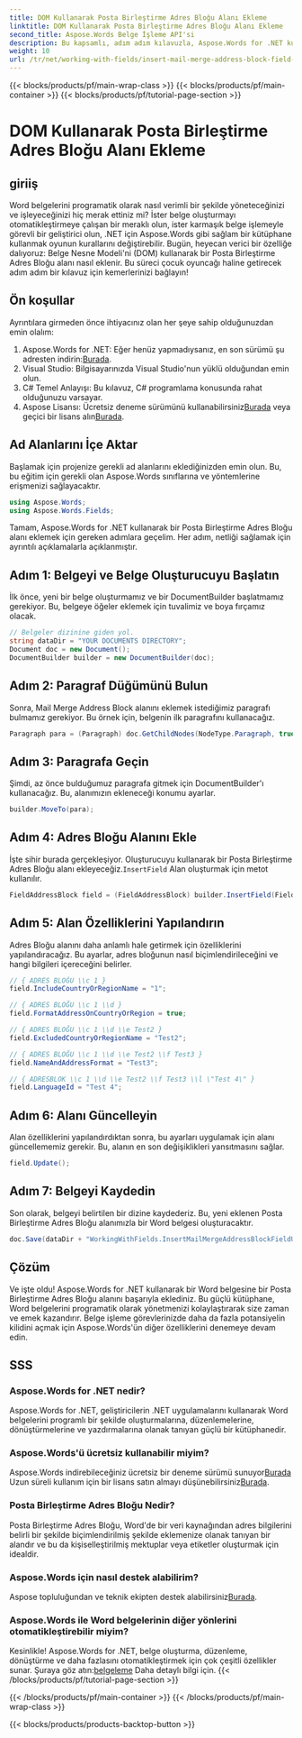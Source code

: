 ```yaml
---
title: DOM Kullanarak Posta Birleştirme Adres Bloğu Alanı Ekleme
linktitle: DOM Kullanarak Posta Birleştirme Adres Bloğu Alanı Ekleme
second_title: Aspose.Words Belge İşleme API'si
description: Bu kapsamlı, adım adım kılavuzla, Aspose.Words for .NET kullanarak Word belgelerine Posta Birleştirme Adres Bloğu alanının nasıl ekleneceğini öğrenin.
weight: 10
url: /tr/net/working-with-fields/insert-mail-merge-address-block-field-using-dom/
---
```


{{< blocks/products/pf/main-wrap-class >}}
{{< blocks/products/pf/main-container >}}
{{< blocks/products/pf/tutorial-page-section >}}

# DOM Kullanarak Posta Birleştirme Adres Bloğu Alanı Ekleme

## giriiş

Word belgelerini programatik olarak nasıl verimli bir şekilde yöneteceğinizi ve işleyeceğinizi hiç merak ettiniz mi? İster belge oluşturmayı otomatikleştirmeye çalışan bir meraklı olun, ister karmaşık belge işlemeyle görevli bir geliştirici olun, .NET için Aspose.Words gibi sağlam bir kütüphane kullanmak oyunun kurallarını değiştirebilir. Bugün, heyecan verici bir özelliğe dalıyoruz: Belge Nesne Modeli'ni (DOM) kullanarak bir Posta Birleştirme Adres Bloğu alanı nasıl eklenir. Bu süreci çocuk oyuncağı haline getirecek adım adım bir kılavuz için kemerlerinizi bağlayın!

## Ön koşullar

Ayrıntılara girmeden önce ihtiyacınız olan her şeye sahip olduğunuzdan emin olalım:

1.  Aspose.Words for .NET: Eğer henüz yapmadıysanız, en son sürümü şu adresten indirin:[Burada](https://releases.aspose.com/words/net/).
2. Visual Studio: Bilgisayarınızda Visual Studio'nun yüklü olduğundan emin olun.
3. C# Temel Anlayışı: Bu kılavuz, C# programlama konusunda rahat olduğunuzu varsayar.
4.  Aspose Lisansı: Ücretsiz deneme sürümünü kullanabilirsiniz[Burada](https://releases.aspose.com/) veya geçici bir lisans alın[Burada](https://purchase.aspose.com/temporary-license/).

## Ad Alanlarını İçe Aktar

Başlamak için projenize gerekli ad alanlarını eklediğinizden emin olun. Bu, bu eğitim için gerekli olan Aspose.Words sınıflarına ve yöntemlerine erişmenizi sağlayacaktır.

```csharp
using Aspose.Words;
using Aspose.Words.Fields;
```

Tamam, Aspose.Words for .NET kullanarak bir Posta Birleştirme Adres Bloğu alanı eklemek için gereken adımlara geçelim. Her adım, netliği sağlamak için ayrıntılı açıklamalarla açıklanmıştır.

## Adım 1: Belgeyi ve Belge Oluşturucuyu Başlatın

İlk önce, yeni bir belge oluşturmamız ve bir DocumentBuilder başlatmamız gerekiyor. Bu, belgeye öğeler eklemek için tuvalimiz ve boya fırçamız olacak.

```csharp
// Belgeler dizinine giden yol.
string dataDir = "YOUR DOCUMENTS DIRECTORY";
Document doc = new Document();
DocumentBuilder builder = new DocumentBuilder(doc);
```

## Adım 2: Paragraf Düğümünü Bulun

Sonra, Mail Merge Address Block alanını eklemek istediğimiz paragrafı bulmamız gerekiyor. Bu örnek için, belgenin ilk paragrafını kullanacağız.

```csharp
Paragraph para = (Paragraph) doc.GetChildNodes(NodeType.Paragraph, true)[0];
```

## Adım 3: Paragrafa Geçin

Şimdi, az önce bulduğumuz paragrafa gitmek için DocumentBuilder'ı kullanacağız. Bu, alanımızın ekleneceği konumu ayarlar.

```csharp
builder.MoveTo(para);
```

## Adım 4: Adres Bloğu Alanını Ekle

İşte sihir burada gerçekleşiyor. Oluşturucuyu kullanarak bir Posta Birleştirme Adres Bloğu alanı ekleyeceğiz.`InsertField` Alan oluşturmak için metot kullanılır.

```csharp
FieldAddressBlock field = (FieldAddressBlock) builder.InsertField(FieldType.FieldAddressBlock, false);
```

## Adım 5: Alan Özelliklerini Yapılandırın

Adres Bloğu alanını daha anlamlı hale getirmek için özelliklerini yapılandıracağız. Bu ayarlar, adres bloğunun nasıl biçimlendirileceğini ve hangi bilgileri içereceğini belirler.

```csharp
// { ADRES BLOĞU \\c 1 }
field.IncludeCountryOrRegionName = "1";

// { ADRES BLOĞU \\c 1 \\d }
field.FormatAddressOnCountryOrRegion = true;

// { ADRES BLOĞU \\c 1 \\d \\e Test2 }
field.ExcludedCountryOrRegionName = "Test2";

// { ADRES BLOĞU \\c 1 \\d \\e Test2 \\f Test3 }
field.NameAndAddressFormat = "Test3";

// { ADRESBLOK \\c 1 \\d \\e Test2 \\f Test3 \\l \"Test 4\" }
field.LanguageId = "Test 4";
```

## Adım 6: Alanı Güncelleyin

Alan özelliklerini yapılandırdıktan sonra, bu ayarları uygulamak için alanı güncellememiz gerekir. Bu, alanın en son değişiklikleri yansıtmasını sağlar.

```csharp
field.Update();
```

## Adım 7: Belgeyi Kaydedin

Son olarak, belgeyi belirtilen bir dizine kaydederiz. Bu, yeni eklenen Posta Birleştirme Adres Bloğu alanımızla bir Word belgesi oluşturacaktır.

```csharp
doc.Save(dataDir + "WorkingWithFields.InsertMailMergeAddressBlockFieldUsingDOM.docx");
```

## Çözüm

Ve işte oldu! Aspose.Words for .NET kullanarak bir Word belgesine bir Posta Birleştirme Adres Bloğu alanını başarıyla eklediniz. Bu güçlü kütüphane, Word belgelerini programatik olarak yönetmenizi kolaylaştırarak size zaman ve emek kazandırır. Belge işleme görevlerinizde daha da fazla potansiyelin kilidini açmak için Aspose.Words'ün diğer özelliklerini denemeye devam edin.

## SSS

### Aspose.Words for .NET nedir?
Aspose.Words for .NET, geliştiricilerin .NET uygulamalarını kullanarak Word belgelerini programlı bir şekilde oluşturmalarına, düzenlemelerine, dönüştürmelerine ve yazdırmalarına olanak tanıyan güçlü bir kütüphanedir.

### Aspose.Words'ü ücretsiz kullanabilir miyim?
 Aspose.Words indirebileceğiniz ücretsiz bir deneme sürümü sunuyor[Burada](https://releases.aspose.com/) Uzun süreli kullanım için bir lisans satın almayı düşünebilirsiniz[Burada](https://purchase.aspose.com/buy).

### Posta Birleştirme Adres Bloğu Nedir?
Posta Birleştirme Adres Bloğu, Word'de bir veri kaynağından adres bilgilerini belirli bir şekilde biçimlendirilmiş şekilde eklemenize olanak tanıyan bir alandır ve bu da kişiselleştirilmiş mektuplar veya etiketler oluşturmak için idealdir.

### Aspose.Words için nasıl destek alabilirim?
 Aspose topluluğundan ve teknik ekipten destek alabilirsiniz[Burada](https://forum.aspose.com/c/words/8).

### Aspose.Words ile Word belgelerinin diğer yönlerini otomatikleştirebilir miyim?
Kesinlikle! Aspose.Words for .NET, belge oluşturma, düzenleme, dönüştürme ve daha fazlasını otomatikleştirmek için çok çeşitli özellikler sunar. Şuraya göz atın:[belgeleme](https://reference.aspose.com/words/net/) Daha detaylı bilgi için.
{{< /blocks/products/pf/tutorial-page-section >}}

{{< /blocks/products/pf/main-container >}}
{{< /blocks/products/pf/main-wrap-class >}}

{{< blocks/products/products-backtop-button >}}
